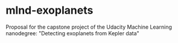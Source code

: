 # mlnd-exoplanets
Proposal for the capstone project of the Udacity Machine Learning nanodegree: "Detecting exoplanets from Kepler data"
